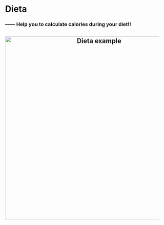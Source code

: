 # Dieta
###         —— Help you to calculate calories during your diet!! 

<h2 align="center">
  <img src="" alt="Dieta example" width="600px" />
  <br>
</h2>
